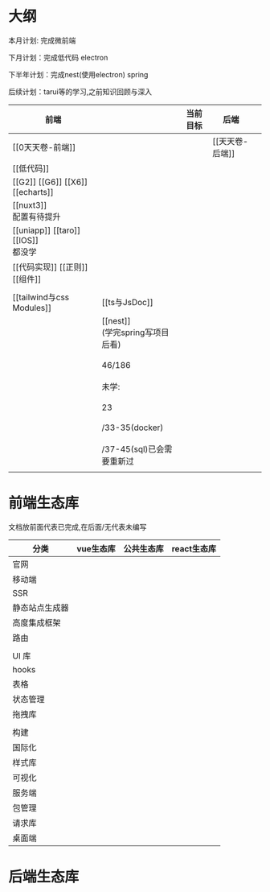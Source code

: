 # 大纲

本月计划: 完成微前端

下月计划：完成低代码 electron

下半年计划：完成nest(使用electron) spring

后续计划：tarui等的学习,之前知识回顾与深入



| 前端                                   |                                                                                                                  | 当前目标 | 后端         |     |
| ------------------------------------ | ---------------------------------------------------------------------------------------------------------------- | ---- | ---------- | --- |
| [[0天天卷-前端]]                          |                                                                                                                  |      | [[天天卷-后端]] |     |
| [[低代码]]                              |                                                                                                                  |      |            |     |
| [[G2]] [[G6]] [[X6]] [[echarts]]     |                                                                                                                  |      |            |     |
| [[nuxt3]] <br>配置有待提升                 |                                                                                                                  |      |            |     |
| [[uniapp]] [[taro]] [[IOS]] <br/>都没学 |                                                                                                                  |      |            |     |
| [[代码实现]] [[正则]] [[组件]]               |                                                                                                                  |      |            |     |
|                                      |                                                                                                                  |      |            |     |
| [[tailwind与css Modules]]             | [[ts与JsDoc]]                                                                                                     |      |            |     |
|                                      | [[nest]] <br/>(学完spring写项目后看)<br><br>46/186<br><br>未学:<br><br>23<br><br>/33-35(docker)<br><br>/37-45(sql)已会需要重新过 |      |            |     |
|                                      |                                                                                                                  |      |            |     |





# 前端生态库

文档放前面代表已完成,在后面/无代表未编写

| 分类 | vue生态库 | 公共生态库 | react生态库 | 
| -- | -- | -- | -- |
| 官网 |   |   |   | 
| 移动端 |   |   |   | 
| SSR |   |   |   | 
| 静态站点生成器 |   |   |   | 
| 高度集成框架 |   |   |   | 
| 路由 |   |   |   | 
|   |   |   |   | 
| UI 库 |   |   |   | 
| hooks |   |   |   | 
| 表格 |  |   |   | 
| 状态管理 |   |   |   | 
| 拖拽库 |   |   |   | 
|   |   |   |   | 
| 构建 |   |   |   | 
| 国际化 |   |   |   | 
| 样式库 |   |   |   | 
| 可视化 |   |   |   | 
| 服务端 |   |   |   | 
| 包管理 |   |   |   | 
| 请求库 |   |   |   | 
| 桌面端 |   |   |   | 


# 后端生态库